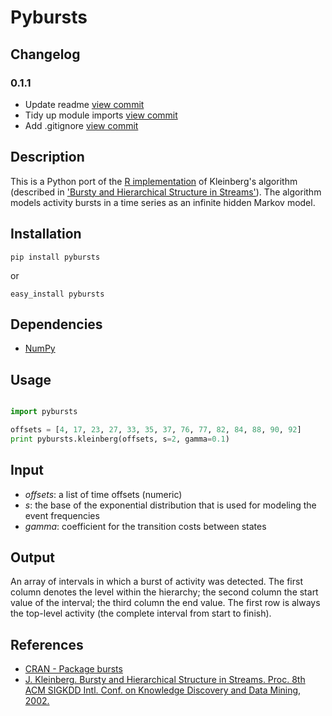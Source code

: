 # Pybursts

## Changelog

### 0.1.1
* Update readme [view commit](http://github.com/rpoddighe/pybursts/commit/92e695f30ab8faf7375d81030f1124b73b903fa5)
* Tidy up module imports [view commit](http://github.com/rpoddighe/pybursts/commit/c665e5ffee63d3087eae99bc6781773ea4d64aef)
* Add .gitignore [view commit](http://github.com/rpoddighe/pybursts/commit/d8ed0480afe89193e4f56c008a7edf4922571855)

## Description
This is a Python port of the [R implementation](http://cran.r-project.org/web/packages/bursts/index.html) of Kleinberg's algorithm (described in ['Bursty and Hierarchical Structure in Streams'](http://www.cs.cornell.edu/home/kleinber/bhs.pdf)). The algorithm models activity bursts in a time series as an infinite hidden Markov model.

## Installation

```shell
pip install pybursts
```

or

```shell
easy_install pybursts
```

## Dependencies
* [NumPy](http://www.numpy.org/)


## Usage
```python

import pybursts

offsets = [4, 17, 23, 27, 33, 35, 37, 76, 77, 82, 84, 88, 90, 92]
print pybursts.kleinberg(offsets, s=2, gamma=0.1)

```

## Input

* *offsets*: a list of time offsets (numeric)
* *s*: the base of the exponential distribution that is used for modeling the event frequencies
* *gamma*: coefficient for the transition costs between states

## Output

An array of intervals in which a burst of activity was detected. The first column denotes the level within the hierarchy; the second column the start value of the interval; the third column the end value. The first row is always the top-level activity (the complete interval from start to finish).

## References

* [CRAN - Package bursts](http://cran.r-project.org/web/packages/bursts/index.html)
* [J. Kleinberg. Bursty and Hierarchical Structure in Streams. Proc. 8th ACM SIGKDD Intl. Conf. on Knowledge Discovery and Data Mining, 2002.](http://www.cs.cornell.edu/home/kleinber/bhs.pdf)